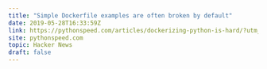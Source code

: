 ```yaml
---
title: "Simple Dockerfile examples are often broken by default"
date: 2019-05-28T16:33:59Z
link: https://pythonspeed.com/articles/dockerizing-python-is-hard/?utm_medium=RSS&utm_source=hune
site: pythonspeed.com
topic: Hacker News
draft: false
---
```


